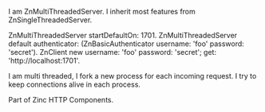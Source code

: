 I am ZnMultiThreadedServer.I inherit most features from ZnSingleThreadedServer.  ZnMultiThreadedServer startDefaultOn: 1701.  ZnMultiThreadedServer default authenticator: (ZnBasicAuthenticator username: 'foo' password: 'secret').  ZnClient new username: 'foo' password: 'secret'; get: 'http://localhost:1701'.I am multi threaded, I fork a new process for each incoming request.I try to keep connections alive in each process.Part of Zinc HTTP Components.